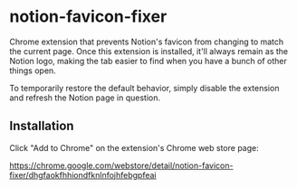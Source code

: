 # notion-favicon-fixer
Chrome extension that prevents Notion's favicon from changing to match the current page. Once this extension is installed, 
it'll always remain as the Notion logo, making the tab easier to find when you have a bunch of other things open.

To temporarily restore the default behavior, simply disable the extension and refresh the Notion page in question.

## Installation

Click "Add to Chrome" on the extension's Chrome web store page:

https://chrome.google.com/webstore/detail/notion-favicon-fixer/dhgfaokfhhiondfknlnfojhfebgpfeai
